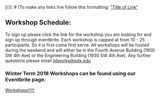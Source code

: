 [//]: # (To make any links live follow this formatting:
["Title of Link"](Link)


## Workshop Schedule:

To sign up please click the link for the workshop you are looking for and sign up through eventbrite.  Each workshop is capped at from 10 - 25 participants.  So it is first come first serve. All workshops will be hosted during the weekend and will either be in the Fourth Avenue Building (1900 SW 4th Ave) or the Engineering Building (1930 SW 4th Ave).  Any further questions please email <lidworks@pdx.edu>

### Winter Term 2018 Workshops can be found using our Eventbrite page: 

[Workshops!!!!!](https://www.eventbrite.com/o/portland-state-university-electronics-prototyping-lab-epl-11381470478)

